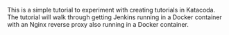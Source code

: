 This is a simple tutorial to experiment with creating tutorials in Katacoda. The tutorial will walk through getting Jenkins running
in a Docker container with an Nginx reverse proxy also running in a Docker container.
